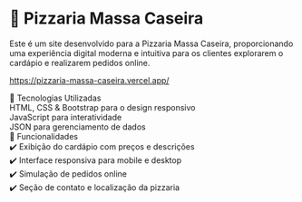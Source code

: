 ﻿# 🍕 Pizzaria Massa Caseira
Este é um site desenvolvido para a Pizzaria Massa Caseira, proporcionando uma experiência digital moderna e intuitiva para os clientes explorarem o cardápio e realizarem pedidos online.

https://pizzaria-massa-caseira.vercel.app/

🚀 Tecnologias Utilizadas<br>
HTML, CSS & Bootstrap para o design responsivo<br>
JavaScript para interatividade<br>
JSON para gerenciamento de dados<br>
📌 Funcionalidades<br>
✔️ Exibição do cardápio com preços e descrições<br>
✔️ Interface responsiva para mobile e desktop<br>
✔️ Simulação de pedidos online<br>
✔️ Seção de contato e localização da pizzaria<br>
